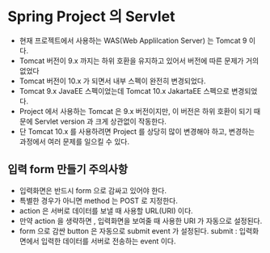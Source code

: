 # Spring Project 의 Servlet
- 현재 프로젝트에서 사용하는 WAS(Web Applilcation Server) 는 Tomcat 9 이다.
- Tomcat 버전이 9.x 까지는 하위 호환을 유지하고 있어서 버전에 따른 문제가 거의 없었다
- Tomcat 버전이 10.x 가 되면서 내부 스펙이 완전히 변경되었다.
- Tomcat 9.x JavaEE 스펙이었는데 Tomcat 10.x JakartaEE 스펙으로 변경되었다.
- Project 에서 사용하는 Tomcat 은 9.x 버전이지만, 이 버전은 하위 호환이 되기 때문에 Servlet version 과 크게 상관없이 작동한다.
- 단 Tomcat 10.x 를 사용하려면 Project 를 상당히 많이 변경해야 하고, 변경하는 과정에서 여러 문제를 일으킬 수 있다.

## 입력 form 만들기 주의사항
- 입력화면은 반드시 form 으로 감싸고 있어야 한다.
- 특별한 경우가 아니면 method 는 POST 로 지정한다.
- action 은 서버로 데이터를 보낼 때 사용할 URL(URI) 이다.
- 만약 action 을 생략하면 , 입력화면을 보여줄 때 사용한 URI 가 자동으로 설정된다.
- form 으로 감싼 button 은 자동으로 submit event 가 설정된다. submit : 입력화면에서 입력한 데이터를 서버로 전송하는 event 이다.
